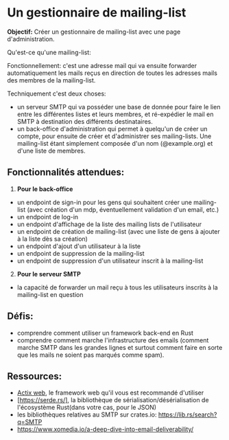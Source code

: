 # Un gestionnaire de mailing-list

**Objectif:** Créer un gestionnaire de mailing-list avec une page d'administration.

Qu'est-ce qu'une mailing-list: 

Fonctionnellement: c'est une adresse mail qui va ensuite forwarder automatiquement les mails reçus en direction de toutes les adresses mails des membres de la mailing-list.

Techniquement c'est deux choses:
- un serveur SMTP qui va posséder une base de donnée pour faire le lien entre les différentes listes et leurs membres, et ré-expédier le mail en SMTP à destination des différents destinataires.
- un back-office d'administration qui permet à quelqu'un de créer un compte, pour ensuite de créer et d'administrer ses mailing-lists. Une mailing-list étant simplement composée d'un nom (<nom de la liste>@example.org) et d'une liste de membres.

## Fonctionnalités attendues:

1. **Pour le back-office**
- un endpoint de sign-in pour les gens qui souhaitent créer une mailing-list (avec création d'un mdp, éventuellement validation d'un email, etc.)
- un endpoint de log-in 
- un endpoint d'affichage de la liste des mailing lists de l'utilisateur 
- un endpoint de création de mailing-list (avec une liste de gens à ajouter à la liste dès sa création)
- un endpoint d'ajout d'un utilisateur à la liste
- un endpoint de suppression de la mailing-list
- un endpoint de suppression d'un utilisateur inscrit à la mailing-list
2. **Pour le serveur SMTP**
- la capacité de forwarder un mail reçu à tous les utilisateurs inscrits à la mailing-list en question

## Défis:
- comprendre comment utiliser un framework back-end en Rust
- comprendre comment marche l'infrastructure des emails (comment marche SMTP dans les grandes lignes et surtout comment faire en sorte que les mails ne soient pas marqués comme spam).

## Ressources:
- [Actix web](https://actix.rs/), le framework web qu'il vous est recommandé d'utiliser
- [https://serde.rs/], la bibliothèque de sérialisation/désérialisation de l'écosystème Rust(dans votre cas, pour le JSON)
- les bibliothèques relatives au SMTP sur crates.io: https://lib.rs/search?q=SMTP
- https://www.xomedia.io/a-deep-dive-into-email-deliverability/